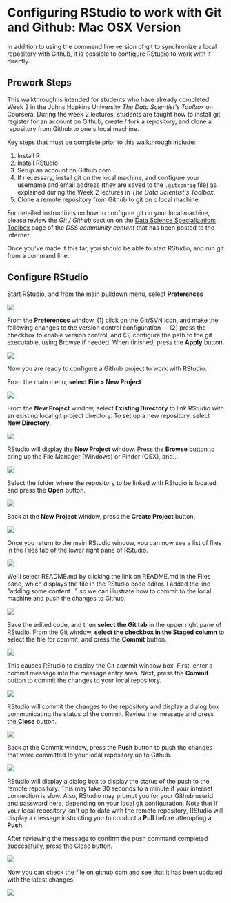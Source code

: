 # Configuring RStudio to work with Git and Github: Mac OSX Version

In addition to using the command line version of git to synchronize a local repository with Github, it is possible to configure RStudio to work with it directly.

## Prework Steps


This walkthrough is intended for students who have already completed Week 2 in the Johns Hopkins University *The Data Scientist's Toolbox* on Coursera. During the week 2 lectures, students are taught how to install git, register for an account on Github, create / fork a repository, and clone a repository from Github to one's local machine. 

Key steps that must be complete prior to this walkthrough include:

1. Install R
2. Install RStudio
3. Setup an account on Github.com
4. If necessary, install git on the local machine, and configure your username and email address (they are saved to the `.gitconfig` file) as explained during the Week 2 lectures in *The Data Scientist's Toolbox*. 
5. Clone a remote repository from Github to git on o local machine. 

For detailed instructions on how to configure git on your local machine, please review the *Git / Github* section on the [Data Science Specialization: Toolbox](http://bit.ly/2c9FGMa) page of the *DSS community content* that has been posted to the internet. 

Once you've made it this far, you should be able to start RStudio, and run git from a command line.

## Configure RStudio
Start RStudio, and from the main pulldown menu, select **Preferences**

<img src="./images/configRStudioGit1.png">

From the **Preferences** window, (1) click on the Git/SVN icon, and make the following changes to the version control configuration -- (2) press the checkbox to enable version control, and (3) configure the path to the git executable, using Browse if needed. When finished, press the **Apply** button.

<img src="./images/configRStudioGit2.png">

Now you are ready to configure a Github project to work with RStudio.

From the main menu, **select File > New Project**

<img src="./images/configRStudioGit3.png">

From the **New Project** window, select **Existing Directory** to link RStudio with an existing local git project directory. To set up a new repository, select **New Directory**.

<img src="./images/configRStudioGit4.png">

RStudio will display the **New Project** window. Press the **Browse** button to bring up the File Manager (Windows) or Finder (OSX), and...

<img src="./images/configRStudioGit4a.png">

Select the folder where the repository to be linked with RStudio is located, and press the **Open** button.

<img src="./images/configRStudioGit5.png">

Back at the **New Project** window, press the **Create Project** button.

<img src="./images/configRStudioGit6.png">

Once you return to the main RStudio window, you can now see a list of files in the Files tab of the lower right pane of RStudio.

<img src="./images/configRStudioGit7.png">

We'll select README.md by clicking the link on README.md in the Files pane, which displays the file in the RStudio code editor. I added the line "adding some content..." so we can illustrate how to commit to the local machine and push the changes to Github.

<img src="./images/configRStudioGit8.png">

Save the edited code, and then **select the Git tab** in the upper right pane of RStudio. From the Git window, **select the checkbox in the Staged column** to select the file for commit, and press the **Commit** button.

<img src="./images/configRStudioGit9.png">

This causes RStudio to display the Git commit window box. First, enter a commit message into the message entry area. Next, press the **Commit** button to commit the changes to your local repository.

<img src="./images/configRStudioGit10.png">

RStudio will commit the changes to the repository and display a dialog box communicating the status of the commit. Review the message and press the **Close** button.

<img src="./images/configRStudioGit11.png">

Back at the Commit window, press the **Push** button to push the changes that were committed to your local repository up to Github.

<img src="./images/configRStudioGit12.png">

RStudio will display a dialog box to display the status of the push to the remote repository. This may take 30 seconds to a minute if your internet connection is slow. Also, RStudio may prompt you for your Github userid and password here, depending on your local git configuration. Note that if your local repository isn't up to date with the remote repository, RStudio will display a message instructing you to conduct a **Pull** before attempting a **Push**.

After reviewing the message to confirm the push command completed successfully, press the Close button.

<img src="./images/configRStudioGit13.png">

Now you can check the file on github.com and see that it has been updated with the latest changes.

<img src="./images/configRStudioGit14.png">
